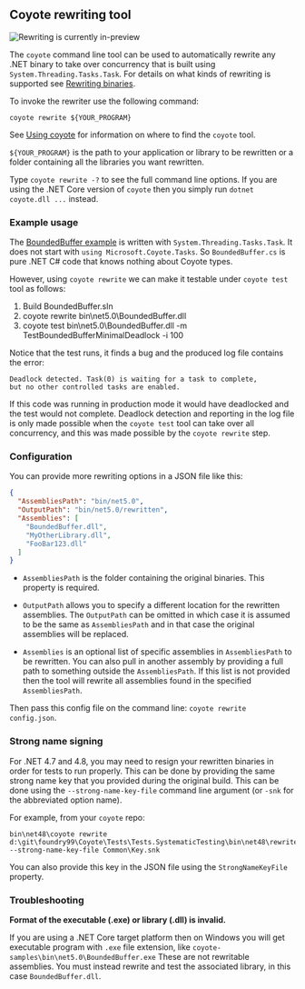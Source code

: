 ## Coyote rewriting tool

![Rewriting is currently in-preview](https://img.shields.io/static/v1?style=flat&color=red&label=&message=preview)

The `coyote` command line tool can be used to automatically rewrite any .NET binary to take over
concurrency that is built using `System.Threading.Tasks.Task`. For details on what kinds of
rewriting is supported see [Rewriting binaries](../programming-models/tasks/rewriting.md).

To invoke the rewriter use the following command:

```plain
coyote rewrite ${YOUR_PROGRAM}
```

See [Using coyote](../get-started/using-coyote.md) for information on where to find the
`coyote` tool.

`${YOUR_PROGRAM}` is the path to your application or library to be rewritten or a folder containing
all the libraries you want rewritten.

Type `coyote rewrite -?` to see the full command line options. If you are using the .NET Core
version of `coyote` then you simply run `dotnet coyote.dll ...` instead.

### Example usage

The [BoundedBuffer example](https://github.com/microsoft/coyote-samples/tree/main/BoundedBuffer)
is written with `System.Threading.Tasks.Task`. It does not start with `using
Microsoft.Coyote.Tasks`. So `BoundedBuffer.cs` is pure .NET C# code that knows nothing about Coyote
types.

However, using `coyote rewrite` we can make it testable under `coyote test` tool as follows:

1. Build BoundedBuffer.sln
2. coyote rewrite bin\net5.0\BoundedBuffer.dll
3. coyote test bin\net5.0\BoundedBuffer.dll -m TestBoundedBufferMinimalDeadlock -i 100

Notice that the test runs, it finds a bug and the produced log file contains the error:

```plain
Deadlock detected. Task(0) is waiting for a task to complete,
but no other controlled tasks are enabled.
```

If this code was running in production mode it would have deadlocked and the test would not
complete. Deadlock detection and reporting in the log file is only made possible when the `coyote
test` tool can take over all concurrency, and this was made possible by the `coyote rewrite` step.

### Configuration

You can provide more rewriting options in a JSON file like this:

```json
{
  "AssembliesPath": "bin/net5.0",
  "OutputPath": "bin/net5.0/rewritten",
  "Assemblies": [
    "BoundedBuffer.dll",
    "MyOtherLibrary.dll",
    "FooBar123.dll"
  ]
}
```

- `AssembliesPath` is the folder containing the original binaries.  This property is required.

- `OutputPath` allows you to specify a different location for the rewritten assemblies. The
`OutputPath` can be omitted in which case it is assumed to be the same as `AssembliesPath` and in
that case the original assemblies will be replaced.

- `Assemblies` is an optional list of specific assemblies in `AssembliesPath` to be rewritten. You
can also pull in another assembly by providing a full path to something outside the
`AssembliesPath`. If this list is not provided then the tool will rewrite all assemblies found in
the specified `AssembliesPath`.

Then pass this config file on the command line: `coyote rewrite config.json`.

### Strong name signing

For .NET 4.7 and 4.8, you may need to resign your rewritten binaries in order for tests to run
properly. This can be done by providing the same strong name key that you provided during the
original build. This can be done using the `--strong-name-key-file` command line argument (or
`-snk` for the abbreviated option name).

For example, from your `coyote` repo:

```plain
bin\net48\coyote rewrite d:\git\foundry99\Coyote\Tests\Tests.SystematicTesting\bin\net48\rewrite.coyote.json --strong-name-key-file Common\Key.snk
```

You can also provide this key in the JSON file using the `StrongNameKeyFile` property.

### Troubleshooting

**Format of the executable (.exe) or library (.dll) is invalid.**

If you are using a .NET Core target platform then on Windows you will get executable program with
`.exe` file extension, like `coyote-samples\bin\net5.0\BoundedBuffer.exe` These are not
rewritable assemblies. You must instead rewrite and test the associated library, in this case
`BoundedBuffer.dll`.
